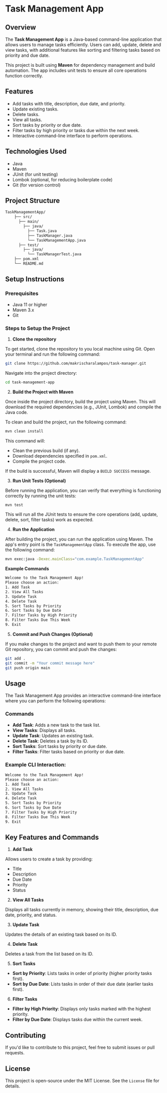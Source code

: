 # Task Management App

## Overview

The **Task Management App** is a Java-based command-line application that allows users to manage tasks efficiently.
Users can add, update, delete and view tasks,
with additional features like sorting and filtering tasks based on priority and due date.

This project is built using **Maven** for dependency management and build automation.
The app includes unit tests to ensure all core operations function correctly.

## Features

- Add tasks with title, description, due date, and priority.
- Update existing tasks.
- Delete tasks.
- View all tasks.
- Sort tasks by priority or due date.
- Filter tasks by high priority or tasks due within the next week.
- Interactive command-line interface to perform operations.

## Technologies Used

- Java
- Maven
- JUnit (for unit testing)
- Lombok (optional, for reducing boilerplate code)
- Git (for version control)

## Project Structure

```bash
TaskManagementApp/
    ├── src/
      ├── main/
        ├── java/
          ├── Task.java
          ├── TaskManager.java
          └── TaskManagementApp.java
      ├── test/
        ├── java/
          └── TaskManagerTest.java
    ├── pom.xml
    └── README.md
```

## Setup Instructions

### Prerequisites

- Java 11 or higher
- Maven 3.x
- Git

### Steps to Setup the Project

1. **Clone the repository**

To get started, clone the repository to you local machine using Git. Open your terminal and run the following command:

```bash
git clone https://github.com/makrischaralampos/task-manager.git
```

Navigate into the project directory:

```bash
cd task-management-app
```

2. **Build the Project with Maven**

Once inside the project directory, build the project using Maven.
This will download the required dependencies (e.g., JUnit, Lombok) and compile the Java code.

To clean and build the project, run the following command:

```bash
mvn clean install
```

This command will:

- Clean the previous build (if any).
- Download dependencies specified in `pom.xml`.
- Compile the project code.

If the build is successful, Maven will display a `BUILD SUCCESS` message.

3. **Run Unit Tests (Optional)**

Before running the application, you can verify that everything is functioning correctly by running the unit tests:

```bash
mvn test
```

This will run all the JUnit tests to ensure the core operations
(add, update, delete, sort, filter tasks) work as expected.

4. **Run the Application**

After building the project, you can run the application using Maven. 
The app's entry point is the `TaskManagementApp` class. To execute the app, use the following command:

```bash
mvn exec:java -Dexec.mainClass="com.example.TaskManagementApp"
```

**Example Commands**

```bash
Welcome to the Task Management App!
Please choose an action:
1. Add Task
2. View All Tasks
3. Update Task
4. Delete Task
5. Sort Tasks by Priority
6. Sort Tasks by Due Date
7. Filter Tasks by High Priority
8. Filter Tasks Due This Week
9. Exit
```

5. **Commit and Push Changes (Optional)**

If you make changes to the project and want to push them to your remote Git repository,
you can commit and push the changes:

```bash
git add .
git commit -m "Your commit message here"
git push origin main
```

## Usage

The Task Management App provides an interactive command-line interface where you can perform the following operations:

### Commands

- **Add Task**: Adds a new task to the task list.
- **View Tasks**: Displays all tasks.
- **Update Task**: Updates an existing task.
- **Delete Task**: Deletes a task by its ID.
- **Sort Tasks**: Sort tasks by priority or due date.
- **Filter Tasks**: Filter tasks based on priority or due date.

### Example CLI Interaction:

```bash
Welcome to the Task Management App!
Please choose an action:
1. Add Task
2. View All Tasks
3. Update Task
4. Delete Task
5. Sort Tasks by Priority
6. Sort Tasks by Due Date
7. Filter Tasks by High Priority
8. Filter Tasks Due This Week
9. Exit
```

## Key Features and Commands

1. **Add Task**

Allows users to create a task by providing:

- Title
- Description
- Due Date
- Priority
- Status

2. **View All Tasks**

Displays all tasks currently in memory, showing their title, description, due date, priority, and status.

3. **Update Task**

Updates the details of an existing task based on its ID.

4. **Delete Task**

Deletes a task from the list based on its ID.

5. **Sort Tasks**

- **Sort by Priority**: Lists tasks in order of priority (higher priority tasks first).
- **Sort by Due Date**: Lists tasks in order of their due date (earlier tasks first).

6. **Filter Tasks**

- **Filter by High Priority**: Displays only tasks marked with the highest priority.
- **Filter by Due Date**: Displays tasks due within the current week.

## Contributing

If you'd like to contribute to this project, feel free to submit issues or pull requests.

## License

This project is open-source under the MIT License. See the `License` file for details.